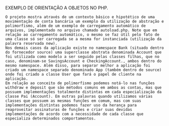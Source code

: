 EXEMPLO DE ORIENTAÇÃO A OBJETOS NO PHP.

	O projeto mostra através de um contexto básico e hipotético de uma movimentação de conta bancária um exemplo da utilização de abstração e polimorfismo, além de um exemplo de carregamento automático de arquivos, implementado no arquivo chamado autoload.php. Note que em relação ao carregamento automático, o mesmo se faz útil pelo fato de uma classe só ser carregada se a mesma for instanciada (utilização da palavra reservada new).
	Nos demais casos da aplicação existe no namespace Bank (situado dentro do fornecedor source) uma superclasse abstrata denominada Account que foi utilizada como modelo a ser seguido pelas classes filhas, que no caso, denominam-se SavingsAccount e CheckingAccount., ambos dentro do mesmo namespace. Além disso, para separar melhor a aplicação foi criado um namespace separado denominado App (também dentro de source) onde foi criado a classe User que fará o papel de cliente na aplicação.
	Em relação ao conceito de polimorfismo podemos notá-lo nas funções withdraw e deposit que são métodos comuns em ambos as contas, mas que possuem implementações totalmente distintas em cada especialização da classe Pai (Account). Em outras palavras quando utilizamos várias classes que possuem as mesmas funções em comum, mas com suas implementações distintas podemos fazer uso da herança para reaproveitar assinaturas de funções e criar suas devidas implementações de acordo com a necessidade de cada classe que especializa determinados comportamentos.
